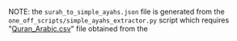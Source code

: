 NOTE: the `surah_to_simple_ayahs.json` file is generated from the `one_off_scripts/simple_ayahs_extractor.py` script which requires "[Quran_Arabic.csv](https://github.com/UBISOFT-1/Quran_Module/blob/master/Quran_Module/Quran_Arabic.csv)" file obtained from the